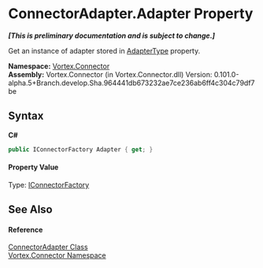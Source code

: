 # ConnectorAdapter.Adapter Property 
 _**\[This is preliminary documentation and is subject to change.\]**_

Get an instance of adapter stored in <a href="P_Vortex_Connector_ConnectorAdapter_AdapterType.md">AdapterType</a> property.

**Namespace:**&nbsp;<a href="N_Vortex_Connector.md">Vortex.Connector</a><br />**Assembly:**&nbsp;Vortex.Connector (in Vortex.Connector.dll) Version: 0.101.0-alpha.5+Branch.develop.Sha.964441db673232ae7ce236ab6ff4c304c79df7be

## Syntax

**C#**<br />
``` C#
public IConnectorFactory Adapter { get; }
```


#### Property Value
Type: <a href="T_Vortex_Connector_IConnectorFactory.md">IConnectorFactory</a>

## See Also


#### Reference
<a href="T_Vortex_Connector_ConnectorAdapter.md">ConnectorAdapter Class</a><br /><a href="N_Vortex_Connector.md">Vortex.Connector Namespace</a><br />